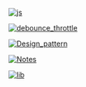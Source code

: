 [![js]](../README.md)

[js]:https://img.shields.io/badge/js-js-4FC08D?style=social&labelColor=339966&logo=Vue.js&logoColor=339966

[![debounce_throttle]](./防抖与节流/index.md)

[debounce_throttle]:https://img.shields.io/badge/防抖与节流-debounce_throttle-4FC08D

[![Design_pattern]](./设计模式/index.md)

[Design_pattern]:https://img.shields.io/badge/设计模式-Design_pattern-4FC08D

[![Notes]](./注释/index.md)

[Notes]:https://img.shields.io/badge/注释-Notes-4FC08D

[![lib]](./lib/index.md)

[lib]:https://img.shields.io/badge/js-lib-4FC08D
